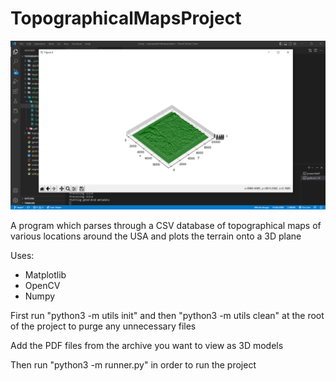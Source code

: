 # TopographicalMapsProject

<img src="./project.png" alt="image">

A program which parses through a CSV database of topographical maps of various locations around the USA and plots the terrain onto a 3D plane

Uses:
- Matplotlib
- OpenCV
- Numpy

First run "python3 -m utils init" and then "python3 -m utils clean" at the root of the project to purge any unnecessary files

Add the PDF files from the archive you want to view as 3D models

Then run "python3 -m runner.py" in order to run the project

